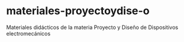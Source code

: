 # materiales-proyectoydise-o
Materiales didácticos de la materia Proyecto y Diseño de Dispositivos electromecánicos
